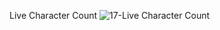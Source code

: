 Live Character Count
![17-Live Character Count](https://github.com/rabiaztoprak/JAVASCRIPT-PROJECTS/assets/80384765/cca8f9e2-253d-4ac0-9602-2f158fd62b0f)
